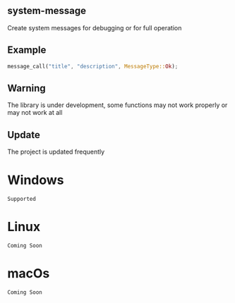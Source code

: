 ## system-message

Create system messages for debugging or for full operation

## Example

```rust
message_call("title", "description", MessageType::Ok);
```

## Warning

The library is under development, some functions may not work properly or may not work at all

## Update

The project is updated frequently

# Windows
```
Supported
```
# Linux
```
Coming Soon
```
# macOs
```
Coming Soon
```
